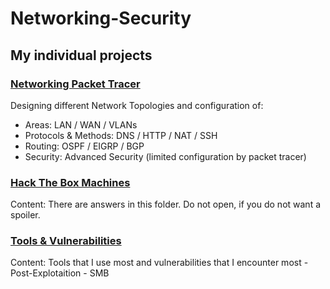 # Networking-Security

## My individual projects

### [Networking Packet Tracer](https://github.com/UmutErgunes/Networking-Security/tree/master/Networking%20-%20Cisco)

Designing different Network Topologies and configuration of:
  - Areas: LAN / WAN / VLANs
  - Protocols & Methods: DNS / HTTP / NAT / SSH 
  - Routing: OSPF / EIGRP / BGP 
  - Security: Advanced Security (limited configuration by packet tracer)

### [Hack The Box Machines](https://github.com/UmutErgunes/Networking-Security/tree/master/HackTheBox-Machines)
Content:
  There are answers in this folder. Do not open, if you do not want a spoiler.

### [Tools & Vulnerabilities](https://github.com/UmutErgunes/Networking-Security/tree/master/Vulnerabilities)
Content: 
  Tools that I use most and vulnerabilities that I encounter most
    - Post-Explotaition
    - SMB 
    


